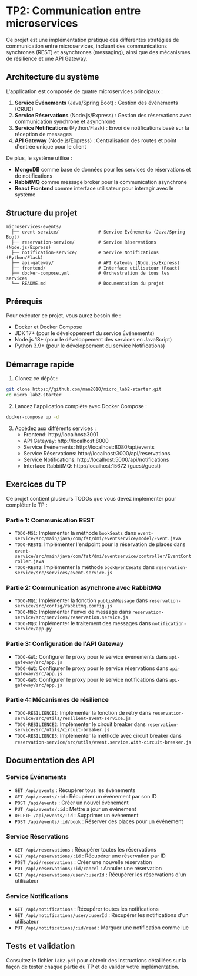 # TP2: Communication entre microservices

Ce projet est une implémentation pratique des différentes stratégies de communication entre microservices, incluant des communications synchrones (REST) et asynchrones (messaging), ainsi que des mécanismes de résilience et une API Gateway.

## Architecture du système

L'application est composée de quatre microservices principaux :

1. **Service Événements** (Java/Spring Boot) : Gestion des événements (CRUD)
2. **Service Réservations** (Node.js/Express) : Gestion des réservations avec communication synchrone et asynchrone
3. **Service Notifications** (Python/Flask) : Envoi de notifications basé sur la réception de messages
4. **API Gateway** (Node.js/Express) : Centralisation des routes et point d'entrée unique pour le client

De plus, le système utilise :
- **MongoDB** comme base de données pour les services de réservations et de notifications
- **RabbitMQ** comme message broker pour la communication asynchrone
- **React Frontend** comme interface utilisateur pour interagir avec le système

## Structure du projet

```
microservices-events/
  ├── event-service/               # Service Événements (Java/Spring Boot)
  ├── reservation-service/         # Service Réservations (Node.js/Express)
  ├── notification-service/        # Service Notifications (Python/Flask)
  ├── api-gateway/                 # API Gateway (Node.js/Express)
  ├── frontend/                    # Interface utilisateur (React)
  ├── docker-compose.yml           # Orchestration de tous les services
  └── README.md                    # Documentation du projet
```

## Prérequis

Pour exécuter ce projet, vous aurez besoin de :

- Docker et Docker Compose
- JDK 17+ (pour le développement du service Événements)
- Node.js 18+ (pour le développement des services en JavaScript)
- Python 3.9+ (pour le développement du service Notifications)

## Démarrage rapide

1. Clonez ce dépôt :
```bash
git clone https://github.com/man2010/micro_lab2-starter.git
cd micro_lab2-starter
```

2. Lancez l'application complète avec Docker Compose :
```bash
docker-compose up -d
```

3. Accédez aux différents services :
   - Frontend: http://localhost:3001
   - API Gateway: http://localhost:8000
   - Service Événements: http://localhost:8080/api/events
   - Service Réservations: http://localhost:3000/api/reservations
   - Service Notifications: http://localhost:5000/api/notifications
   - Interface RabbitMQ: http://localhost:15672 (guest/guest)

## Exercices du TP

Ce projet contient plusieurs TODOs que vous devez implémenter pour compléter le TP :

### Partie 1: Communication REST
- `TODO-MS1`: Implémenter la méthode `bookSeats` dans `event-service/src/main/java/com/fst/dmi/eventservice/model/Event.java`
- `TODO-REST1`: Implémenter l'endpoint pour la réservation de places dans `event-service/src/main/java/com/fst/dmi/eventservice/controller/EventController.java`
- `TODO-REST2`: Implémenter la méthode `bookEventSeats` dans `reservation-service/src/services/event.service.js`

### Partie 2: Communication asynchrone avec RabbitMQ
- `TODO-MQ1`: Implémenter la fonction `publishMessage` dans `reservation-service/src/config/rabbitmq.config.js`
- `TODO-MQ2`: Implémenter l'envoi de message dans `reservation-service/src/services/reservation.service.js`
- `TODO-MQ3`: Implémenter le traitement des messages dans `notification-service/app.py`

### Partie 3: Configuration de l'API Gateway
- `TODO-GW1`: Configurer le proxy pour le service événements dans `api-gateway/src/app.js`
- `TODO-GW2`: Configurer le proxy pour le service réservations dans `api-gateway/src/app.js`
- `TODO-GW3`: Configurer le proxy pour le service notifications dans `api-gateway/src/app.js`

### Partie 4: Mécanismes de résilience
- `TODO-RESILIENCE1`: Implémenter la fonction de retry dans `reservation-service/src/utils/resilient-event-service.js`
- `TODO-RESILIENCE2`: Implémenter le circuit breaker dans `reservation-service/src/utils/circuit-breaker.js`
- `TODO-RESILIENCE3`: Implémenter la méthode avec circuit breaker dans `reservation-service/src/utils/event.service.with-circuit-breaker.js`

## Documentation des API

### Service Événements
- `GET /api/events` : Récupérer tous les événements
- `GET /api/events/:id` : Récupérer un événement par son ID
- `POST /api/events` : Créer un nouvel événement
- `PUT /api/events/:id` : Mettre à jour un événement
- `DELETE /api/events/:id` : Supprimer un événement
- `POST /api/events/:id/book` : Réserver des places pour un événement

### Service Réservations
- `GET /api/reservations` : Récupérer toutes les réservations
- `GET /api/reservations/:id` : Récupérer une réservation par ID
- `POST /api/reservations` : Créer une nouvelle réservation
- `PUT /api/reservations/:id/cancel` : Annuler une réservation
- `GET /api/reservations/user/:userId` : Récupérer les réservations d'un utilisateur

### Service Notifications
- `GET /api/notifications` : Récupérer toutes les notifications
- `GET /api/notifications/user/:userId` : Récupérer les notifications d'un utilisateur
- `PUT /api/notifications/:id/read` : Marquer une notification comme lue

## Tests et validation

Consultez le fichier `lab2.pdf` pour obtenir des instructions détaillées sur la façon de tester chaque partie du TP et de valider votre implémentation.

